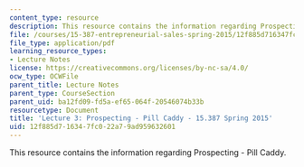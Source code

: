```yaml
---
content_type: resource
description: This resource contains the information regarding Prospecting - Pill Caddy.
file: /courses/15-387-entrepreneurial-sales-spring-2015/12f885d716347fc022a79ad959632601_MIT15_387S15_Lecture3.pdf
file_type: application/pdf
learning_resource_types:
- Lecture Notes
license: https://creativecommons.org/licenses/by-nc-sa/4.0/
ocw_type: OCWFile
parent_title: Lecture Notes
parent_type: CourseSection
parent_uid: ba12fd09-fd5a-ef65-064f-20546074b33b
resourcetype: Document
title: 'Lecture 3: Prospecting - Pill Caddy - 15.387 Spring 2015'
uid: 12f885d7-1634-7fc0-22a7-9ad959632601
---
```

This resource contains the information regarding Prospecting - Pill Caddy.